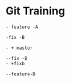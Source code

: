 # Git Training

    - feature -A

    -fix -B

    - + master
	
    --fix -B
	- +fixb

    --feature-D

